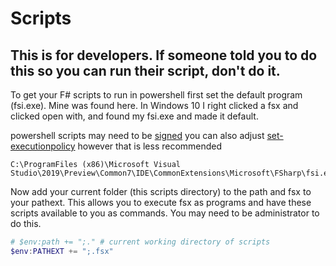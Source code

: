 # Scripts
## This is for developers. If someone told you to do this so you can run their script, don't do it. 

To get your F# scripts to run in powershell first set the default program (fsi.exe). Mine was found here. In Windows 10 I right clicked a fsx and clicked open with, and found my fsi.exe and made it default. 

powershell scripts may need to be [signed](https://docs.microsoft.com/en-us/powershell/module/microsoft.powershell.core/about/about_signing?view=powershell-6) you can also adjust [set-executionpolicy](https://docs.microsoft.com/en-us/powershell/module/microsoft.powershell.security/set-executionpolicy?view=powershell-6) however that is less recommended

```
C:\ProgramFiles (x86)\Microsoft Visual Studio\2019\Preview\Common7\IDE\CommonExtensions\Microsoft\FSharp\fsi.exe
``` 
Now add your current folder (this scripts directory) to the path and fsx to your pathext. This allows you to execute fsx as programs and have these scripts available to you as commands. You may need to be administrator to do this. 

``` powershell
# $env:path += ";." # current working directory of scripts
$env:PATHEXT += ";.fsx" 
```